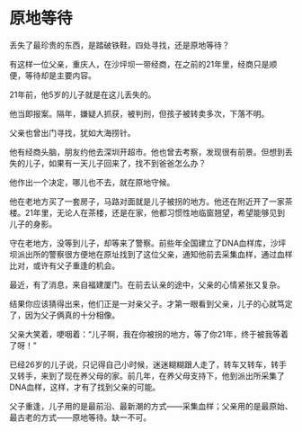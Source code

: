 # 原地等待

丢失了最珍贵的东西，是踏破铁鞋，四处寻找，还是原地等待？

有这样一位父亲，重庆人，在沙坪坝一带经商，在之前的21年里，经商只是顺便，等待却是主要内容。

21年前，他5岁的儿子就是在这儿丢失的。

他当即报案。隔年，嫌疑人抓获，被判刑，但孩子被转卖多次，下落不明。

父亲也曾出门寻找，犹如大海捞针。

他有经商头脑，朋友约他去深圳开超市。他也曾去考察，发现很有前景。但想到丢失的儿子，如果有一天儿子回来了，找不到爸爸怎么办？

他作出一个决定，哪儿也不去，就在原地守候。

他在老地方买了一套房子，马路对面就是儿子被拐的地方。他还在附近开了一家茶楼。21年里，无论人在茶楼，还是在家，他都习惯性地临窗翘望，希望能够见到儿子的身影。

守在老地方，没等到儿子，却等来了警察。前些年全国建立了DNA血样库，沙坪坝派出所的警察很方便地在原址找到了这位父亲，通知他前去采集血样，通过血样比对，或许有父子重逢的机会。

最近，有了消息，来自福建厦门。在前去认亲的途中，父亲的心情紧张又复杂。

结果你应该猜得出来，他们正是一对亲父子。才第一眼看到父亲，儿子的心就笃定了，因为父子俩真的十分相像。

父亲大笑着，哽咽着：“儿子啊，我在你被拐的地方，等了你21年，终于被我等着了呀！”

已经26岁的儿子说，只记得自己小时候，迷迷糊糊跟人走了，转车又转车，转手又转手，来到了现在养父母的家。前几年，在养父母支持下，他到派出所采集了DNA血样，这样，才有了找到父亲的可能。

父子重逢，儿子用的是最前沿、最新潮的方式——采集血样；父亲用的是最原始、最古老的方式——原地等待。缺一不可。